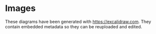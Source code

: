 # Images

These diagrams have been generated with <https://excalidraw.com>.
They contain embedded metadata so they can be reuploaded and edited.